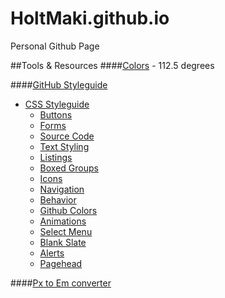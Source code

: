 HoltMaki.github.io
===========================

Personal Github Page

##Tools & Resources
####[Colors](http://www.perbang.dk/rgb/9F00FF/) - 112.5 degrees

####[GitHub Styleguide](https://github.com/styleguide)
- [CSS Styleguide](https://github.com/styleguide/css)
  - [Buttons](https://github.com/styleguide/css/1.0)
  - [Forms](https://github.com/styleguide/css/2.0)
  - [Source Code](https://github.com/styleguide/css/3.0)
  - [Text Styling](https://github.com/styleguide/css/4.0)
  - [Listings](https://github.com/styleguide/css/5.0)
  - [Boxed Groups](https://github.com/styleguide/css/6.0)
  - [Icons](https://github.com/styleguide/css/7.0)
  - [Navigation](https://github.com/styleguide/css/8.0)
  - [Behavior](https://github.com/styleguide/css/9.0)
  - [Github Colors](https://github.com/styleguide/css/11.0)
  - [Animations](https://github.com/styleguide/css/12.0)
  - [Select Menu](https://github.com/styleguide/css/13.0)
  - [Blank Slate](https://github.com/styleguide/css/14.0)
  - [Alerts](https://github.com/styleguide/css/15.0)
  - [Pagehead](https://github.com/styleguide/css/16.0)

####[Px to Em converter](http://pxtoem.com/)
